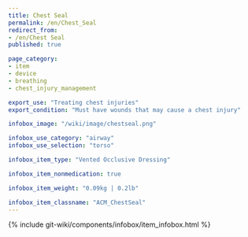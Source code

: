 ```yaml
---
title: Chest Seal
permalink: /en/Chest_Seal
redirect_from:
- /en/Chest Seal
published: true

page_category:
- item
- device
- breathing
- chest_injury_management

export_use: "Treating chest injuries"
export_condition: "Must have wounds that may cause a chest injury"

infobox_image: "/wiki/image/chestseal.png"

infobox_use_category: "airway"
infobox_use_selection: "torso"

infobox_item_type: "Vented Occlusive Dressing"

infobox_item_nonmedication: true

infobox_item_weight: "0.09kg | 0.2lb"

infobox_item_classname: "ACM_ChestSeal"
---
```


{% include git-wiki/components/infobox/item_infobox.html %}